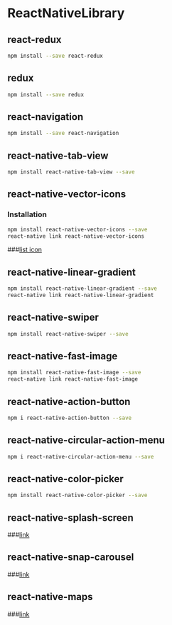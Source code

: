 # ReactNativeLibrary

## react-redux
```bash
npm install --save react-redux
```

## redux
```bash
npm install --save redux
```

## react-navigation
```bash
npm install --save react-navigation
```

## react-native-tab-view
```bash
npm install react-native-tab-view --save
```

## react-native-vector-icons
### Installation
```bash
npm install react-native-vector-icons --save
react-native link react-native-vector-icons
```
###[list icon](https://oblador.github.io/react-native-vector-icons/)

## react-native-linear-gradient
```bash
npm install react-native-linear-gradient --save
react-native link react-native-linear-gradient
```
## react-native-swiper
```bash
npm install react-native-swiper --save
```

## react-native-fast-image
```bash
npm install react-native-fast-image --save
react-native link react-native-fast-image
```

## react-native-action-button
```bash
npm i react-native-action-button --save
```

## react-native-circular-action-menu
```bash
npm i react-native-circular-action-menu --save
```

## react-native-color-picker
```bash
npm install react-native-color-picker --save
```
## react-native-splash-screen
###[link](https://github.com/crazycodeboy/react-native-splash-screen)

## react-native-snap-carousel
###[link](https://github.com/archriss/react-native-snap-carousel)

## react-native-maps
###[link](https://github.com/react-community/react-native-maps)
